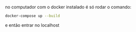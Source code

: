 no computador com o docker instalado é só rodar o comando:

~~~bash
docker-compose up --build
~~~

e então entrar no localhost
